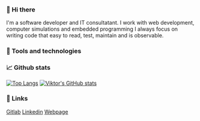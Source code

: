 ### 👋 Hi there

I'm a software developer and IT consultatant.
I work with web development, computer simulations and embedded programming
I always focus on writing code that easy to read, test, maintain and is observable.

### 🔧 Tools and technologies

### 📈 Github stats

[![Top Langs](https://github-readme-stats.vercel.app/api/top-langs/?username=viktormelker&count_private=true&theme=tokyonight&hide=c,c++)](https://github.com/anuraghazra/github-readme-stats)
[![**Viktor**'s GitHub stats](https://github-readme-stats.vercel.app/api?username=viktormelker&count_private=true&theme=tokyonight)](https://github.com/anuraghazra/github-readme-stats)

### 🔗 Links

[Gitlab]()
[Linkedin]()
[Webpage]()
